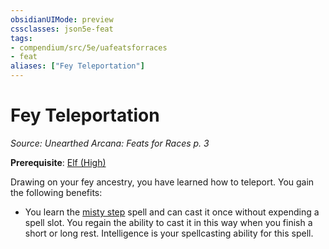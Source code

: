 ```yaml
---
obsidianUIMode: preview
cssclasses: json5e-feat
tags:
- compendium/src/5e/uafeatsforraces
- feat
aliases: ["Fey Teleportation"]
---
```

# Fey Teleportation
*Source: Unearthed Arcana: Feats for Races p. 3*  

**Prerequisite**: [Elf (High)](/Systems/5e/races/elf-high.md)

Drawing on your fey ancestry, you have learned how to teleport. You gain the following benefits:

- You learn the [misty step](/Systems/5e/spells/misty-step.md) spell and can cast it once without expending a spell slot. You regain the ability to cast it in this way when you finish a short or long rest. Intelligence is your spellcasting ability for this spell.